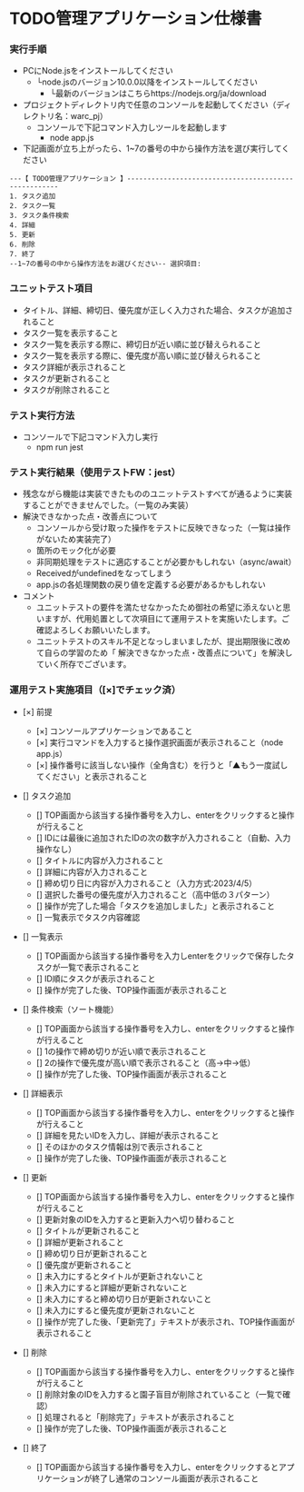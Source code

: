 # TODO管理アプリケーション仕様書

### 実行手順
- PCにNode.jsをインストールしてください
  - └node.jsのバージョン10.0.0以降をインストールしてください
    - └最新のバージョンはこちらhttps://nodejs.org/ja/download
- プロジェクトディレクトリ内で任意のコンソールを起動してください（ディレクトリ名：warc_pj）
  - コンソールで下記コマンド入力しツールを起動します
    - node app.js
- 下記画面が立ち上がったら、1~7の番号の中から操作方法を選び実行してください
```
---【 TODO管理アプリケーション 】-----------------------------------------------------
1. タスク追加
2. タスク一覧
3. タスク条件検索
4. 詳細
5. 更新
6. 削除
7. 終了
--1~7の番号の中から操作方法をお選びください-- 選択項目:
```

### ユニットテスト項目
- タイトル、詳細、締切日、優先度が正しく入力された場合、タスクが追加されること
- タスク一覧を表示すること
- タスク一覧を表示する際に、締切日が近い順に並び替えられること
- タスク一覧を表示する際に、優先度が高い順に並び替えられること
- タスク詳細が表示されること
- タスクが更新されること
- タスクが削除されること

### テスト実行方法
  - コンソールで下記コマンド入力し実行
    -  npm run jest

### テスト実行結果（使用テストFW：jest）
- 残念ながら機能は実装できたもののユニットテストすべてが通るように実装することができませんでした。（一覧のみ実装）
- 解決できなかった点・改善点について
  - コンソールから受け取った操作をテストに反映できなった（一覧は操作がないため実装完了）
  - 箇所のモック化が必要
  - 非同期処理をテストに適応することが必要かもしれない（async/await）
  - Receivedがundefinedをなってしまう
  - app.jsの各処理関数の戻り値を定義する必要があるかもしれない
- コメント
  - ユニットテストの要件を満たせなかったため御社の希望に添えないと思いますが、代用処置として次項目にて運用テストを実施いたします。ご確認よろしくお願いいたします。
  - ユニットテストのスキル不足となっしまいましたが、提出期限後に改めて自らの学習のため「 解決できなかった点・改善点について」を解決していく所存でございます。

### 運用テスト実施項目（[×]でチェック済）
- [×] 前提
  - [×] コンソールアプリケーションであること
  - [×] 実行コマンドを入力すると操作選択画面が表示されること（node app.js）
  - [×] 操作番号に該当しない操作（全角含む）を行うと「▲もう一度試してください」と表示されること

- [] タスク追加
  - [] TOP画面から該当する操作番号を入力し、enterをクリックすると操作が行えること
  - [] IDには最後に追加されたIDの次の数字が入力されること（自動、入力操作なし）
  - [] タイトルに内容が入力されること
  - [] 詳細に内容が入力されること
  - [] 締め切り日に内容が入力されること（入力方式:2023/4/5）
  - [] 選択した番号の優先度が入力されること（高中低の３パターン）
  - [] 操作が完了した場合「タスクを追加しました」と表示されること
  - [] 一覧表示でタスク内容確認

- [] 一覧表示
  - [] TOP画面から該当する操作番号を入力しenterをクリックで保存したタスクが一覧で表示されること
  - [] ID順にタスクが表示されること
  - [] 操作が完了した後、TOP操作画面が表示されること

- [] 条件検索（ソート機能）
  - [] TOP画面から該当する操作番号を入力し、enterをクリックすると操作が行えること
  - [] 1の操作で締め切りが近い順で表示されること
  - [] 2の操作で優先度が高い順で表示されること（高→中→低）
  - [] 操作が完了した後、TOP操作画面が表示されること

- [] 詳細表示
  - [] TOP画面から該当する操作番号を入力し、enterをクリックすると操作が行えること
  - [] 詳細を見たいIDを入力し、詳細が表示されること
  - [] そのほかのタスク情報は別で表示されること
  - [] 操作が完了した後、TOP操作画面が表示されること

- [] 更新
  - [] TOP画面から該当する操作番号を入力し、enterをクリックすると操作が行えること
  - [] 更新対象のIDを入力すると更新入力へ切り替わること
  - [] タイトルが更新されること
  - [] 詳細が更新されること
  - [] 締め切り日が更新されること
  - [] 優先度が更新されること
  - [] 未入力にするとタイトルが更新されないこと
  - [] 未入力にすると詳細が更新されないこと
  - [] 未入力にすると締め切り日が更新されないこと
  - [] 未入力にすると優先度が更新されないこと
  - [] 操作が完了した後、「更新完了」テキストが表示され、TOP操作画面が表示されること

- [] 削除
  - [] TOP画面から該当する操作番号を入力し、enterをクリックすると操作が行えること
  - [] 削除対象のIDを入力すると園子盲目が削除されていること（一覧で確認）
  - [] 処理されると「削除完了」テキストが表示されること
  - [] 操作が完了した後、TOP操作画面が表示されること

- [] 終了
  - [] TOP画面から該当する操作番号を入力し、enterをクリックするとアプリケーションが終了し通常のコンソール画面が表示されること